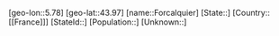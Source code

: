 ﻿---
location: [43.97,5.78]
mapzoom: [7,12] 
mapmarker: city 
type: City
tags:
- geo/City


SpocWebEntityId: 30211
isDeleted: false
confidential: public

---
[geo-lon::5.78]
[geo-lat::43.97]
[name::Forcalquier]
[State::]
[Country::[[France]]]
[StateId::]
[Population::]
[Unknown::]


